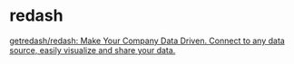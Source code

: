 redash
=====================

[getredash/redash: Make Your Company Data Driven. Connect to any data source, easily visualize and share your data.](https://github.com/getredash/redash)